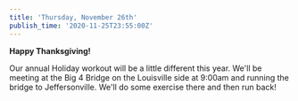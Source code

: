 ```yaml
---
title: 'Thursday, November 26th'
publish_time: '2020-11-25T23:55:00Z'
---
```


**Happy Thanksgiving!**

Our annual Holiday workout will be a little different this year. We'll
be meeting at the Big 4 Bridge on the Louisville side at 9:00am and
running the bridge to Jeffersonville. We'll do some exercise there and
then run back!
